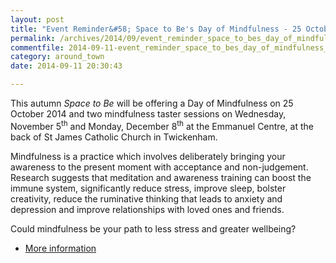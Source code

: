 ```yaml
---
layout: post
title: "Event Reminder&#58; Space to Be's Day of Mindfulness - 25 October 2014"
permalink: /archives/2014/09/event_reminder_space_to_bes_day_of_mindfulness_25.html
commentfile: 2014-09-11-event_reminder_space_to_bes_day_of_mindfulness_25
category: around_town
date: 2014-09-11 20:30:43

---
```


This autumn *Space to Be* will be offering a Day of Mindfulness on 25 October 2014 and two mindfulness taster sessions on Wednesday, November 5<sup>th</sup> and Monday, December 8<sup>th</sup> at the Emmanuel Centre, at the back of St James Catholic Church in Twickenham.

Mindfulness is a practice which involves deliberately bringing your awareness to the present moment with acceptance and non-judgement. Research suggests that meditation and awareness training can boost the immune system, significantly reduce stress, improve sleep, bolster creativity, reduce the ruminative thinking that leads to anxiety and depression and improve relationships with loved ones and friends.

Could mindfulness be your path to less stress and greater wellbeing?

-   [More information](http://www.makespacetobe.com)
